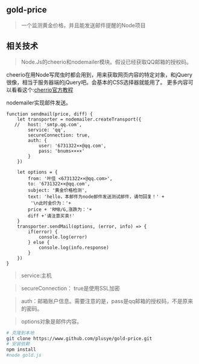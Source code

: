 ## gold-price
> 一个监测黄金价格，并且能发送邮件提醒的Node项目
## 相关技术
>Node.Js的cheerio和nodemailer模块。假设已经获取QQ邮箱的授权码。


cheerio在用Node写爬虫时都会用到，用来获取网页内容的特定对象，和jQuery很像，相当于服务器端的jQuery吧。会基本的CSS选择器就能用了。
更多内容可以看看这个:[cherrio官方教程](http://www.jianshu.com/p/ebf065c010a2)

nodemailer实现邮件发送。
```Node
function sendmail(price, diff) {
	let transporter = nodemailer.createTransport({
   //   host: 'smtp.qq.com',
		service: 'qq',
		secureConnection: true,
		auth: {
			user: '6731322××@qq.com',
			pass: 'bnums××××'
		}
	})

	let options = {
		from: '叶佳 <6731322××@qq.com>',
		to: '6731322××@qq.com',
		subject: '黄金价格检测',
		text: 'hello，本邮件为node邮件发送测试邮件，请勿回复！' +
		 '\n此时金价为：'+
		price + 'RMB/G,涨跌为：'+
		diff +'请注意买卖!'
	}
	transporter.sendMail(options, (error, info) => {
		if(error) {
			console.log(error)
		} else {
			console.log(info.response)
		}
	})
}
```
> service:主机

> secureConnection： true是使用SSL加密

> auth：邮箱账户信息。需要注意的是，pass是qq邮箱的授权码，不是原来的密码。

> options对象是邮件内容。

```bash
# 克隆到本地
git clone https://www.github.com/plusye/gold-price.git
# 安装依赖
npm install
#node gold.js
```
